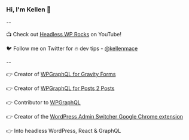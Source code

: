 ### Hi, I'm Kellen 👋

--

📺 Check out [Headless WP Rocks](https://www.youtube.com/user/kellenmace) on YouTube!

🐦 Follow me on Twitter for 🔥 dev tips - [@kellenmace](https://twitter.com/kellenmace)

--

👉 Creator of [WPGraphQL for Gravity Forms](https://github.com/harness-software/wp-graphql-gravity-forms)

👉 Creator of [WPGraphQL for Posts 2 Posts](https://github.com/harness-software/wp-graphql-posts-to-posts)

👉 Contributor to [WPGraphQL](https://www.wpgraphql.com/)

👉 Creator of the [WordPress Admin Switcher Google Chrome extension](https://chrome.google.com/webstore/detail/wordpress-admin-switcher/pgjihalgddfomcjjpiafhppegjajpkac)

👉 Into headless WordPress, React & GraphQL
